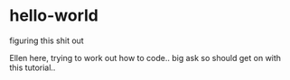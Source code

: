 # hello-world
figuring this shit out

Ellen here, trying to work out how to code.. big ask so should get on with this tutorial..
